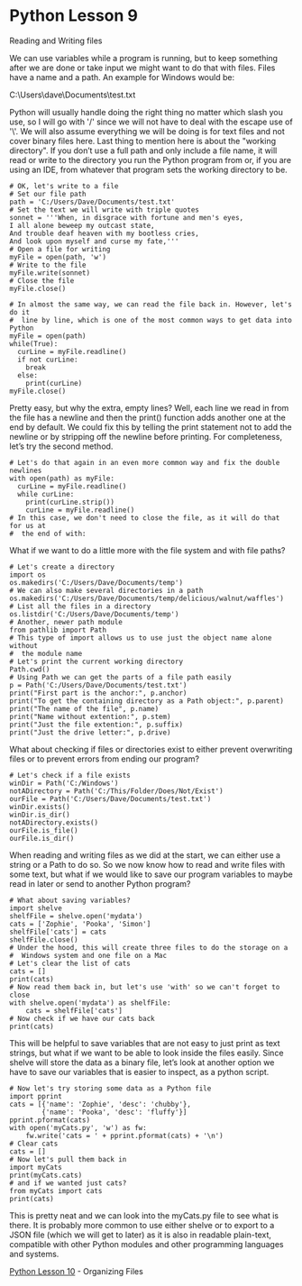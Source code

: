 # Python Lesson 9
Reading and Writing files

We can use variables while a program is running, but to keep something after we are done or take input we might want to do that with files. Files have a name and a path. An example for Windows would be:

C:\Users\dave\Documents\test.txt

Python will usually handle doing the right thing no matter which slash you use, so I will go with '/' since we will not have to deal with the escape use of '\\'. We will also assume everything we will be doing is for text files and not cover binary files here. Last thing to mention here is about the "working directory". If you don’t use a full path and only include a file name, it will read or write to the directory you run the Python program from or, if you are using an IDE, from whatever that program sets the working directory to be.
```
# OK, let's write to a file
# Set our file path
path = 'C:/Users/Dave/Documents/test.txt'
# Set the text we will write with triple quotes
sonnet = '''When, in disgrace with fortune and men's eyes,
I all alone beweep my outcast state,
And trouble deaf heaven with my bootless cries,
And look upon myself and curse my fate,'''
# Open a file for writing
myFile = open(path, 'w')
# Write to the file
myFile.write(sonnet)
# Close the file
myFile.close()

# In almost the same way, we can read the file back in. However, let's do it
#  line by line, which is one of the most common ways to get data into Python
myFile = open(path)
while(True):
  curLine = myFile.readline()
  if not curLine:
    break
  else:
    print(curLine)
myFile.close()
```
Pretty easy, but why the extra, empty lines? Well, each line we read in from the file has a newline and then the print() function adds another one at the end by default. We could fix this by telling the print statement not to add the newline or by stripping off the newline before printing. For completeness, let’s try the second method.
```
# Let's do that again in an even more common way and fix the double newlines
with open(path) as myFile:
  curLine = myFile.readline()
  while curLine:
    print(curLine.strip())
    curLine = myFile.readline()
# In this case, we don't need to close the file, as it will do that for us at
#  the end of with:
```
What if we want to do a little more with the file system and with file paths?
```
# Let's create a directory
import os
os.makedirs('C:/Users/Dave/Documents/temp')
# We can also make several directories in a path
os.makedirs('C:/Users/Dave/Documents/temp/delicious/walnut/waffles')
# List all the files in a directory
os.listdir('C:/Users/Dave/Documents/temp')
# Another, newer path module
from pathlib import Path
# This type of import allows us to use just the object name alone without
#  the module name
# Let's print the current working directory
Path.cwd()
# Using Path we can get the parts of a file path easily
p = Path('C:/Users/Dave/Documents/test.txt')
print("First part is the anchor:", p.anchor)
print("To get the containing directory as a Path object:", p.parent)
print("The name of the file", p.name)
print("Name without extention:", p.stem)
print("Just the file extention:", p.suffix)
print("Just the drive letter:", p.drive)
```
What about checking if files or directories exist to either prevent overwriting files or to prevent errors from ending our program?
```
# Let's check if a file exists
winDir = Path('C:/Windows')
notADirectory = Path('C:/This/Folder/Does/Not/Exist')
ourFile = Path('C:/Users/Dave/Documents/test.txt')
winDir.exists()
winDir.is_dir()
notADirectory.exists()
ourFile.is_file()
ourFile.is_dir()
```
When reading and writing files as we did at the start, we can either use a string or a Path to do so. So we now know how to read and write files with some text, but what if we would like to save our program variables to maybe read in later or send to another Python program?
```
# What about saving variables?
import shelve
shelfFile = shelve.open('mydata')
cats = ['Zophie', 'Pooka', 'Simon']
shelfFile['cats'] = cats
shelfFile.close()
# Under the hood, this will create three files to do the storage on a
#  Windows system and one file on a Mac
# Let's clear the list of cats
cats = []
print(cats)
# Now read them back in, but let's use 'with' so we can't forget to close
with shelve.open('mydata') as shelfFile:
    cats = shelfFile['cats']
# Now check if we have our cats back
print(cats)
```
This will be helpful to save variables that are not easy to just print as text strings, but what if we want to be able to look inside the files easily. Since shelve will store the data as a binary file, let’s look at another option we have to save our variables that is easier to inspect, as a python script.
```
# Now let's try storing some data as a Python file
import pprint
cats = [{'name': 'Zophie', 'desc': 'chubby'},
        {'name': 'Pooka', 'desc': 'fluffy'}]
pprint.pformat(cats)
with open('myCats.py', 'w') as fw:
    fw.write('cats = ' + pprint.pformat(cats) + '\n')
# Clear cats
cats = []
# Now let's pull them back in
import myCats
print(myCats.cats)
# and if we wanted just cats?
from myCats import cats
print(cats)
```
This is pretty neat and we can look into the myCats.py file to see what is there. It is probably more common to use either shelve or to export to a JSON file (which we will get to later) as it is also in readable plain-text, compatible with other Python modules and other programming languages and systems.

[Python Lesson 10](lesson10.md) - Organizing Files